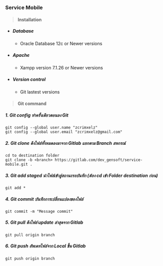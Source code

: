 ### Service Mobile

> #### Installation

* ##### Database

    * Oracle Database 12c or Newer versions


* ##### Apache

    * Xampp version 7.1.26 or Newer versions

* ##### Version control

    * Git lastest versions

> #### Git command

##### 1. Git config ทำครั้งเดียวตอนลง Git
    git config --global user.name "zcrimxelz"
    git config --global user.email "zcrimxelz@gmail.com"

##### 2. Git clone ดึงไฟล์ทั้งหมดลงมาจาก Gitlab แยกตาม Branch สหกรณ์
    cd to destination folder
    git clone -b <branch> https://gitlab.com/dev_gensoft/service-mobile.git .

##### 3. Git add staged นำไฟล์เข้าสู่สถานะรอบันทึก (ต้อง cd เข้า Folder destination ก่อน)
    git add *

##### 4. Git commit บันทึกการเปลี่ยนแปลงของไฟล์
    git commit -m "Message commit"

##### 5. Git pull ดึงไฟล์ update ล่าสุดจาก Gitlab
    git pull origin branch

##### 6. Git push อัพเดทไฟล์จาก Local ขึ้น Gitlab
    git push origin branch


